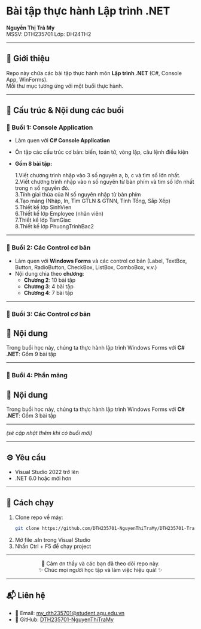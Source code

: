 <p align="center">
  <h1>Bài tập thực hành Lập trình .NET</h1>
  <b>Nguyễn Thị Trà My</b><br>
  MSSV: DTH235701
  Lớp: DH24TH2
</p>

---

## 📖 Giới thiệu
Repo này chứa các bài tập thực hành môn **Lập trình .NET** (C#, Console App, WinForms).  
Mỗi thư mục tương ứng với một buổi thực hành.

---

## 📂 Cấu trúc & Nội dung các buổi

### 🔹 Buổi 1: Console Application
- Làm quen với **C# Console Application**
- Ôn tập các cấu trúc cơ bản: biến, toán tử, vòng lặp, câu lệnh điều kiện
- **Gồm 8 bài tập:**
  
  1.Viết chương trình nhập vào 3 số nguyên a, b, c và tìm số lớn nhất.  
  2.Viết chương trình nhập vào n số nguyên từ bàn phím và tìm số lớn nhất trong n số nguyên đó.  
  3.Tính giai thừa của N số nguyên nhập từ bàn phím  
  4.Tạo mảng (Nhập, In, Tìm GTLN & GTNN, Tính Tổng, Sắp Xếp)  
  5.Thiết kế lớp SinhVien  
  6.Thiết kế lớp Employee (nhân viên)  
  7.Thiết kế lớp TamGiac  
  8.Thiết kế lớp PhuongTrinhBac2  

---

### 🔹 Buổi 2: Các Control cơ bản
- Làm quen với **Windows Forms** và các control cơ bản (Label, TextBox, Button, RadioButton, CheckBox, ListBox, ComboBox, v.v.)
- Nội dung chia theo **chương**:
  - **Chương 2**: 10 bài tập  
  - **Chương 3**: 4 bài tập  
  - **Chương 4**: 7 bài tập  

---

### 🔹 Buổi 3: Các Control cơ bản
## 📌 Nội dung
Trong buổi học này, chúng ta thực hành lập trình Windows Forms với **C# .NET**:
Gồm 9 bài tập

---

### 🔹 Buổi 4: Phần mảng
## 📌 Nội dung
Trong buổi học này, chúng ta thực hành lập trình Windows Forms với **C# .NET**:
Gồm 3 bài tập

---

*(sẽ cập nhật thêm khi có buổi mới)*

---

## ⚙️ Yêu cầu
- Visual Studio 2022 trở lên  
- .NET 6.0 hoặc mới hơn  

---

## 🚀 Cách chạy
1. Clone repo về máy:
   ```bash
   git clone https://github.com/DTH235701-NguyenThiTraMy/DTH235701-TraMy-nopbai.NET.git
2. Mở file .sln trong Visual Studio
3. Nhấn Ctrl + F5 để chạy project

---
<p align="center">
  🙏 Cảm ơn thầy và các bạn đã theo dõi repo này. <br>
  ✨ Chúc mọi người học tập và làm việc hiệu quả! ✨
</p>

---
## 📬 Liên hệ
- 📧 Email: my_dth235701@student.agu.edu.vn
- 📌 GitHub: [DTH235701-NguyenThiTraMy](https://github.com/DTH235701-NguyenThiTraMy)
